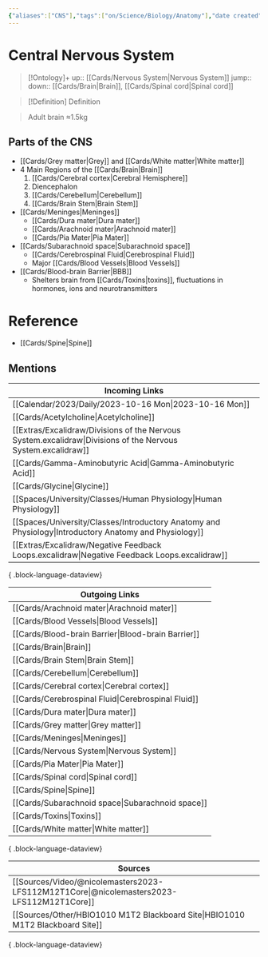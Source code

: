 ```yaml
---
{"aliases":["CNS"],"tags":["on/Science/Biology/Anatomy"],"date created":"2022-11-28 Mon","edited":"2023-04-06 Thu","dg-publish":true,"permalink":"/cards/central-nervous-system/","dgPassFrontmatter":true}
---
```


# Central Nervous System

> [!Ontology]+
> up:: [[Cards/Nervous System\|Nervous System]]
> jump::
> down:: [[Cards/Brain\|Brain]], [[Cards/Spinal cord\|Spinal cord]]

> [!Definition] Definition
> 

> Adult brain ≈1.5kg

## Parts of the CNS

- [[Cards/Grey matter\|Grey]] and [[Cards/White matter\|White matter]]
- 4 Main Regions of the [[Cards/Brain\|Brain]]
	1. [[Cards/Cerebral cortex\|Cerebral Hemisphere]]
	2. Diencephalon
	3. [[Cards/Cerebellum\|Cerebellum]] 
	4. [[Cards/Brain Stem\|Brain Stem]]
- [[Cards/Meninges\|Meninges]]
	- [[Cards/Dura mater\|Dura mater]]
	- [[Cards/Arachnoid mater\|Arachnoid mater]] 
	- [[Cards/Pia Mater\|Pia Mater]]
- [[Cards/Subarachnoid space\|Subarachnoid space]]
	- [[Cards/Cerebrospinal Fluid\|Cerebrospinal Fluid]]
	- Major [[Cards/Blood Vessels\|Blood Vessels]]
- [[Cards/Blood-brain Barrier\|BBB]]
	- Shelters brain from [[Cards/Toxins\|toxins]], fluctuations in hormones, ions and neurotransmitters 

# Reference
- [[Cards/Spine\|Spine]]

## Mentions
| Incoming Links                                                                                                  |
| --------------------------------------------------------------------------------------------------------------- |
| [[Calendar/2023/Daily/2023-10-16 Mon\|2023-10-16 Mon]]                                                       |
| [[Cards/Acetylcholine\|Acetylcholine]]                                                                       |
| [[Extras/Excalidraw/Divisions of the Nervous System.excalidraw\|Divisions of the Nervous System.excalidraw]] |
| [[Cards/Gamma-Aminobutyric Acid\|Gamma-Aminobutyric Acid]]                                                   |
| [[Cards/Glycine\|Glycine]]                                                                                   |
| [[Spaces/University/Classes/Human Physiology\|Human Physiology]]                                             |
| [[Spaces/University/Classes/Introductory Anatomy and Physiology\|Introductory Anatomy and Physiology]]       |
| [[Extras/Excalidraw/Negative Feedback Loops.excalidraw\|Negative Feedback Loops.excalidraw]]                 |

{ .block-language-dataview}

| Outgoing Links                                        |
| ----------------------------------------------------- |
| [[Cards/Arachnoid mater\|Arachnoid mater]]         |
| [[Cards/Blood Vessels\|Blood Vessels]]             |
| [[Cards/Blood-brain Barrier\|Blood-brain Barrier]] |
| [[Cards/Brain\|Brain]]                             |
| [[Cards/Brain Stem\|Brain Stem]]                   |
| [[Cards/Cerebellum\|Cerebellum]]                   |
| [[Cards/Cerebral cortex\|Cerebral cortex]]         |
| [[Cards/Cerebrospinal Fluid\|Cerebrospinal Fluid]] |
| [[Cards/Dura mater\|Dura mater]]                   |
| [[Cards/Grey matter\|Grey matter]]                 |
| [[Cards/Meninges\|Meninges]]                       |
| [[Cards/Nervous System\|Nervous System]]           |
| [[Cards/Pia Mater\|Pia Mater]]                     |
| [[Cards/Spinal cord\|Spinal cord]]                 |
| [[Cards/Spine\|Spine]]                             |
| [[Cards/Subarachnoid space\|Subarachnoid space]]   |
| [[Cards/Toxins\|Toxins]]                           |
| [[Cards/White matter\|White matter]]               |

{ .block-language-dataview}

| Sources                                                                                     |
| ------------------------------------------------------------------------------------------- |
| [[Sources/Video/@nicolemasters2023-LFS112M12T1Core\|@nicolemasters2023-LFS112M12T1Core]] |
| [[Sources/Other/HBIO1010 M1T2 Blackboard Site\|HBIO1010 M1T2 Blackboard Site]]           |

{ .block-language-dataview}
